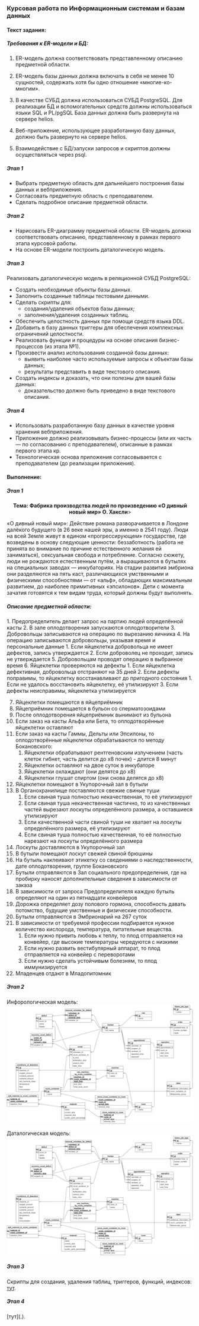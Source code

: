 <h3> Курсовая работа по Информационным системам и базам данных </h3>

<h4>Текст задания: </h4>

<h5>Требования к ER-модели и БД: </h5>

1. ER-модель должна соответствовать представленному описанию предметной области.

2. ER-модель базы данных должна включать в себя не менее 10 сущностей, содержать
хотя бы одно отношение «многие-ко-многим».

3. В качестве СУБД должна использоваться СУБД PostgreSQL. Для реализации БД и
вспомогательных средств должны использоваться языки SQL и PL/pgSQL База данных
должна быть развернута на сервере helios.

4. Веб-приложение, использующее разработанную базу данных, должно быть развернуто
на сервере helios.

5. Взаимодействие с БД/запуски запросов и скриптов должны осуществляться через psql.

<h5>Этап 1</h5>

* Выбрать предметную область для дальнейшего построения базы данных и вебприложения.
* Согласовать предметную область с преподавателем.
* Сделать подробное описание предметной области.

<h5>Этап 2</h5>

* Нарисовать ER-диаграмму предметной области. ER-модель должна соответствовать
описанию, представленному в рамках первого этапа курсовой работы.
* На основе ER-модели построить даталогическую модель.

<h5>Этап 3</h5>

Реализовать даталогическую модель в реляционной СУБД PostgreSQL:
* Создать необходимые объекты базы данных.
* Заполнить созданные таблицы тестовыми данными.
* Сделать скрипты для:
    * создания/удаления объектов базы данных;
    * заполнения/удаления созданных таблиц.
* Обеспечить целостность данных при помощи средств языка DDL.
* Добавить в базу данных триггеры для обеспечения комплексных ограничений
целостности.
* Реализовать функции и процедуры на основе описания бизнес-процессов (из этапа
№1).
* Произвести анализ использования созданной базы данных:
    * выявить наиболее часто используемые запросы к объектам базы данных;
    * результаты представить в виде текстового описания. 
* Создать индексы и доказать, что они полезны для вашей базы данных:
    * доказательство должно быть приведено в виде текстового описания.

<h5>Этап 4</h5>

* Использовать разработанную базу данных в качестве уровня хранения вебприложения.
* Приложение должно реализовывать бизнес-процессы (или их часть — по
согласованию с преподавателем), описанные в рамках первого этапа кр.
* Технологическая основа приложения согласовывается с преподавателем (до
реализации приложения).

<h4>Выполнение: </h4>
<h5>Этап 1</h5>

<p style="text-align: center;"><b>Тема: Фабрика производства людей по произведению
«О дивный новый мир» О. Хаксли</b>></p>

«О дивный новый мир»:
Действие романа разворачивается в Лондоне далёкого будущего (в 26 веке нашей эры, а именно в 2541 году). Люди на всей Земле живут в едином «прогрессирующем» государстве, где возведены в основу следующие ценности: беззаботность (работа не принята во внимание по причине естественного желания ей заниматься), сексуальная свобода и потребление.
Согласно сюжету, люди не рождаются естественным путём, а выращиваются в бутылях на специальных заводах — инкубаториях. На стадии развития эмбриона они разделяются на пять каст, различающихся умственными и физическими способностями — от «альф», обладающих максимальным развитием, до наиболее примитивных «эпсилонов». Дети с момента зачатия готовятся к тем видам труда, который должны будут выполнять.

<h5>Описание предметной области:</h5>
1. Предопределитель делает запрос на партию людей определённой касты
2. В зале оплодотворения запускаются оплодотворители
3. Добровольцы записываются на операцию по вырезанию яичника
4. На операцию записываются добровольцы, указывая время и персональные данные
    1. Если яйцеклетка добровольца не имеет дефектов, запись утверждается
    2. Если доброволец не проходит, запись не утверждается
5. Добровольцам проводят операцию в выбранное время
6. Яйцеклетки проверяются на дефекты 
    1. Если яйцеклетка дефективная, добровольца отстраняют на 35 дней
    2. Если дефекты поправимы, то яйцеклетку восстанавливают до пригодного состояния
        1. Если не удалось восстановить яйцеклетку, её утилизируют
    3. Если дефекты неисправимы, яйцеклетка утилизируется
 
7. Яйцеклетки помещаются в яйцеприёмник
8. Яйцеприёмник помещается в бульон со сперматозоидами
9. После оплодотворения яйцеприёмник вынимают из бульона
10. Если заказ на касты Альфа или Бета, то оплодотворённые яйцеклетки оставляют
11. Если заказ на касты Гаммы, Дельты или Эпсилоны, то оплодотворённые яйцеклетки обрабатываются по методу Бокановского:
    1. Яйцеклетки обрабатывают рентгеновским излучением (часть клеток гибнет, часть делится до x8 почек) - длится 8 минут
    2. Яйцеклетки оставляют на двое суток в инкубаторе
    3. Яйцеклетки охлаждают (они делятся до x8)
    4. Яйцеклетки глушат спиртом (они снова делятся до x8)
12. Яйцеклетки помещают в Укупорочный зал в бутыли
13. В Органохранилище поставляются свежие свиные туши
    1. Если свиная туша полностью некачественная, то её утилизируют
    2. Если свиная туша некачественная частично, то из качественных частей вырезают лоскуты определённого размера, а оставшиеся утилизируют
    3. Если качественной части свиной туши не хватает на лоскуты определённого размера, её утилизируют
    4. Если свиная туша полностью качественная, то её полностью нарезают на лоскуты определённого размера
14. Лоскуты доставляются в Укупорочный зал
15. В бутыли помещают лоскут свежей свиной брюшины
16. На бутыль наклеивают этикетку со сведениями о наследственности, дате оплодотворения, группе Бокановского
17. Бутыли отправляются в Зал социального предопределения, где на пробирку наносят дополнительные сведения в зависимости от заказа
18. В зависимости от запроса Предопределителя каждую бутыль определяют на один из пятнадцати конвейеров
19. Дорожка определяет дозу полового гормона, способность давать потомство, будущие умственные и физические способности.
20. Бутыли отправляются в Эмбрионарий на 267 суток
21. В зависимости от требуемой профессии подбирается нужное количество кислорода, температура, питательные вещества.
    1. Если нужно привить любовь к теплу, то плод отправляется на конвейер, где высокие температуры чередуются с низкими
    2. Если нужно развить вестибулярный аппарат, то плод отправляется на конвейер с переворотами
    3. Если нужно сделать устойчивым болезням, то плод иммунизируется 
22. Младенцев отдают в Младопитомник

<h5>Этап 2</h5>

Инфорологическая модель:
![info](./db/images/Info_cw.drawio.png)

Даталогическая модель:
![data](./db/images/Info_cw.drawio.png)

<h5>Этап 3</h5>

Скрипты для создания, удаления таблиц, триггеров, функций, индексов:
[тут](./db/scripts).

<h5>Этап 4</h5>
[тут](.).

